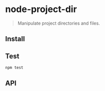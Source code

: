 # node-project-dir

>Manipulate project directories and files.

## Install

## Test
```shell
npm test
```

## API
